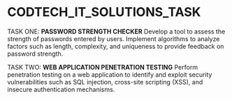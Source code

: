 # CODTECH_IT_SOLUTIONS_TASK
TASK ONE: **PASSWORD STRENGTH CHECKER**
Develop a tool to assess the strength of passwords entered by users. Implement
algorithms to analyze factors such as length, complexity, and uniqueness to provide
feedback on password strength.


TASK TWO: **WEB APPLICATION PENETRATION TESTING**
Perform penetration testing on a web application to identify and exploit security
vulnerabilities such as SQL injection, cross-site scripting (XSS), and insecure
authentication mechanisms.
